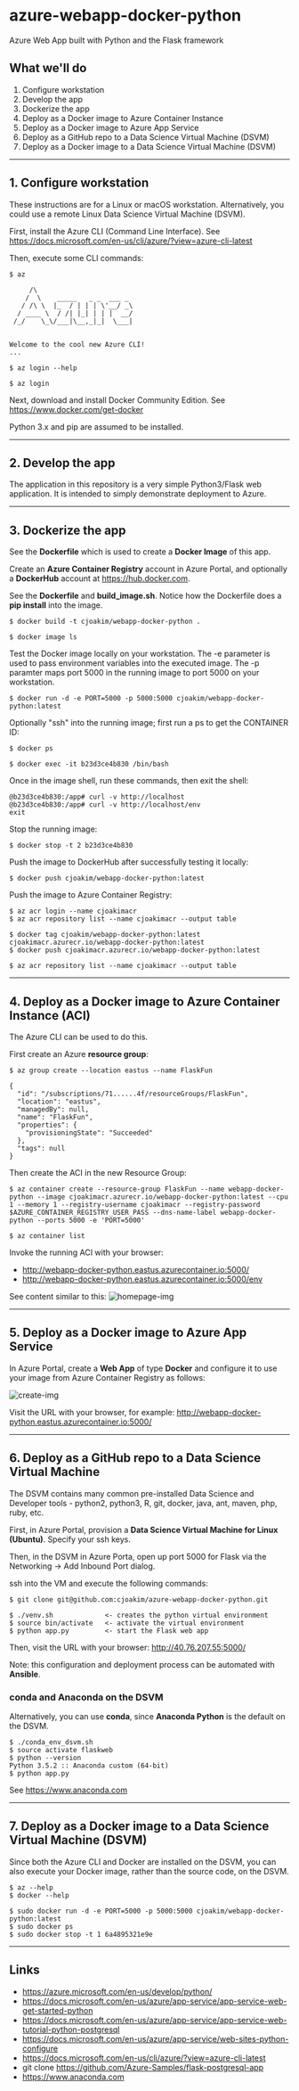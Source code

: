# azure-webapp-docker-python

Azure Web App built with Python and the Flask framework

## What we'll do

1. Configure workstation
1. Develop the app
1. Dockerize the app
1. Deploy as a Docker image to Azure Container Instance
1. Deploy as a Docker image to Azure App Service
1. Deploy as a GitHub repo to a Data Science Virtual Machine (DSVM)
1. Deploy as a Docker image to a Data Science Virtual Machine (DSVM)

---

## 1. Configure workstation

These instructions are for a Linux or macOS workstation.
Alternatively, you could use a remote Linux Data Science Virtual Machine (DSVM).

First, install the Azure CLI (Command Line Interface).
See https://docs.microsoft.com/en-us/cli/azure/?view=azure-cli-latest

Then, execute some CLI commands:
```
$ az

     /\
    /  \    _____   _ _  ___ _
   / /\ \  |_  / | | | \'__/ _\
  / ____ \  / /| |_| | | |  __/
 /_/    \_\/___|\__,_|_|  \___|


Welcome to the cool new Azure CLI!
...

$ az login --help

$ az login
```

Next, download and install Docker Community Edition.
See https://www.docker.com/get-docker

Python 3.x and pip are assumed to be installed.

---

## 2. Develop the app

The application in this repository is a very simple Python3/Flask web application.
It is intended to simply demonstrate deployment to Azure.

---

## 3. Dockerize the app

See the **Dockerfile** which is used to create a **Docker Image** of this app.

Create an **Azure Container Registry** account in Azure Portal, and optionally
a **DockerHub** account at https://hub.docker.com.

See the **Dockerfile** and **build_image.sh**.
Notice how the Dockerfile does a **pip install** into the image.

```
$ docker build -t cjoakim/webapp-docker-python . 

$ docker image ls
```

Test the Docker image locally on your workstation.  The -e parameter is used to
pass environment variables into the executed image.  The -p paramter maps port
5000 in the running image to port 5000 on your workstation.
```
$ docker run -d -e PORT=5000 -p 5000:5000 cjoakim/webapp-docker-python:latest
```

Optionally "ssh" into the running image; first run a ps to get the CONTAINER ID:
```
$ docker ps

$ docker exec -it b23d3ce4b830 /bin/bash
```

Once in the image shell, run these commands, then exit the shell:
```
@b23d3ce4b830:/app# curl -v http://localhost
@b23d3ce4b830:/app# curl -v http://localhost/env
exit
```

Stop the running image:
```
$ docker stop -t 2 b23d3ce4b830
```

Push the image to DockerHub after successfully testing it locally:
```
$ docker push cjoakim/webapp-docker-python:latest
```

Push the image to Azure Container Registry:
```
$ az acr login --name cjoakimacr
$ az acr repository list --name cjoakimacr --output table

$ docker tag cjoakim/webapp-docker-python:latest cjoakimacr.azurecr.io/webapp-docker-python:latest
$ docker push cjoakimacr.azurecr.io/webapp-docker-python:latest

$ az acr repository list --name cjoakimacr --output table
```

---

## 4. Deploy as a Docker image to Azure Container Instance (ACI)

The Azure CLI can be used to do this.

First create an Azure **resource group**:
```
$ az group create --location eastus --name FlaskFun

{
  "id": "/subscriptions/71......4f/resourceGroups/FlaskFun",
  "location": "eastus",
  "managedBy": null,
  "name": "FlaskFun",
  "properties": {
    "provisioningState": "Succeeded"
  },
  "tags": null
}
```

Then create the ACI in the new Resource Group:
```
$ az container create --resource-group FlaskFun --name webapp-docker-python --image cjoakimacr.azurecr.io/webapp-docker-python:latest --cpu 1 --memory 1 --registry-username cjoakimacr --registry-password $AZURE_CONTAINER_REGISTRY_USER_PASS --dns-name-label webapp-docker-python --ports 5000 -e 'PORT=5000'

$ az container list
```

Invoke the running ACI with your browser:
- http://webapp-docker-python.eastus.azurecontainer.io:5000/
- http://webapp-docker-python.eastus.azurecontainer.io:5000/env

See content similar to this:
![homepage-img](img/homepage.png "")

---

## 5. Deploy as a Docker image to Azure App Service

In Azure Portal, create a **Web App** of type **Docker** and configure
it to use your image from Azure Container Registry as follows:

![create-img](img/create-webapp-docker-python.png "")

Visit the URL with your browser, for example:
http://webapp-docker-python.eastus.azurecontainer.io:5000/

---

## 6. Deploy as a GitHub repo to a Data Science Virtual Machine

The DSVM contains many common pre-installed Data Science and Developer tools - 
python2, python3, R, git, docker, java, ant, maven, php, ruby, etc.

First, in Azure Portal, provision a **Data Science Virtual Machine for Linux (Ubuntu)**.  Specify your ssh keys.

Then, in the DSVM in Azure Porta, open up port 5000 for Flask via the 
Networking -> Add Inbound Port dialog.

ssh into the VM and execute the following commands:
```
$ git clone git@github.com:cjoakim/azure-webapp-docker-python.git

$ ./venv.sh             <- creates the python virtual environment
$ source bin/activate   <- activate the virtual environment
$ python app.py         <- start the Flask web app
```

Then, visit the URL with your browser:
http://40.76.207.55:5000/

Note: this configuration and deployment process can be automated with **Ansible**.

### conda and Anaconda on the DSVM

Alternatively, you can use **conda**, since **Anaconda Python** is the default on the DSVM.

```
$ ./conda_env_dsvm.sh
$ source activate flaskweb
$ python --version
Python 3.5.2 :: Anaconda custom (64-bit)
$ python app.py
```

See https://www.anaconda.com

---

## 7. Deploy as a Docker image to a Data Science Virtual Machine (DSVM)

Since both the Azure CLI and Docker are installed on the DSVM, you can also execute
your Docker image, rather than the source code, on the DSVM.

```
$ az --help
$ docker --help

$ sudo docker run -d -e PORT=5000 -p 5000:5000 cjoakim/webapp-docker-python:latest
$ sudo docker ps
$ sudo docker stop -t 1 6a4895321e9e
```

---

## Links

- https://azure.microsoft.com/en-us/develop/python/
- https://docs.microsoft.com/en-us/azure/app-service/app-service-web-get-started-python
- https://docs.microsoft.com/en-us/azure/app-service/app-service-web-tutorial-python-postgresql 
- https://docs.microsoft.com/en-us/azure/app-service/web-sites-python-configure
- https://docs.microsoft.com/en-us/cli/azure/?view=azure-cli-latest
- git clone https://github.com/Azure-Samples/flask-postgresql-app
- https://www.anaconda.com
